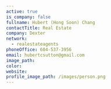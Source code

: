 ```yaml
---
active: true
is_company: false
fullname: Hubert (Hong Soon) Chang
contactTitle: Real Estate
company: Dexter
network:
  - realestateagents
phoneOffice: 604-537-3956
email: hubertcsutton@gmail.com
image_path:
color:
website:
profile_image_path: /images/person.png
---
```

